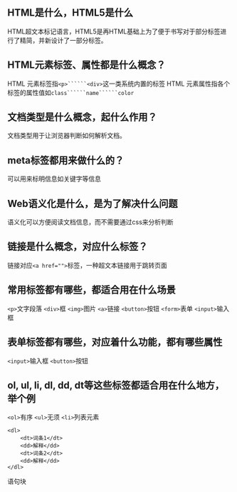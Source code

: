 ## HTML是什么，HTML5是什么
HTML超文本标记语言，HTML5是再HTML基础上为了便于书写对于部分标签进行了精简，并新设计了一部分标签。

## HTML元素标签、属性都是什么概念？
HTML 元素标签指```<p>``````<div>```这一类系统内置的标签
HTML 元素属性指各个标签的属性值如```class``````name``````color```
## 文档类型是什么概念，起什么作用？
文档类型用于让浏览器判断如何解析文档。
## meta标签都用来做什么的？
可以用来标明信息如关键字等信息
## Web语义化是什么，是为了解决什么问题
语义化可以方便阅读文档信息，而不需要通过css来分析判断
## 链接是什么概念，对应什么标签？
链接对应```<a href="">```标签，一种超文本链接用于跳转页面
## 常用标签都有哪些，都适合用在什么场景
```<p>```文字段落
```<div>```框
```<img>```图片
```<a>```链接
```<button>```按钮
```<form>```表单
```<input>```输入框
## 表单标签都有哪些，对应着什么功能，都有哪些属性
```<input>```输入框
```<button>```按钮
## ol, ul, li, dl, dd, dt等这些标签都适合用在什么地方，举个例
```<ol>```有序
```<ul>```无须
```<li>```列表元素
```
<dl>
    <dt>词条1</dt>
    <dd>解释</dd>
    <dt>词条2</dt>
    <dd>解释</dd>
</dl>
```
语句块